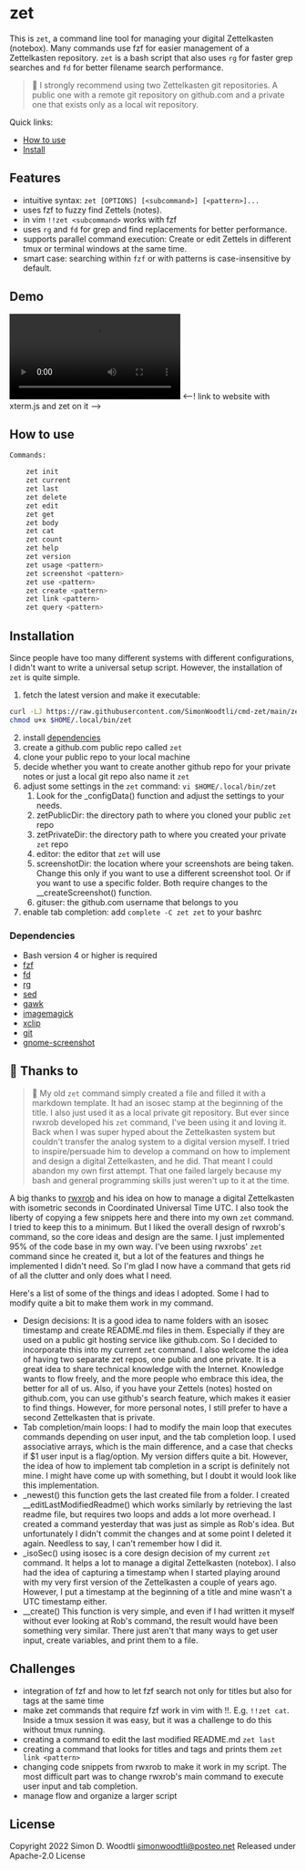 # zet

This is `zet`, a command line tool for managing your digital Zettelkasten (notebox). Many commands use fzf for easier management of a Zettelkasten repository. `zet` is a bash script that also uses `rg` for faster grep searches and `fd` for better filename search performance.

> 🧐 I strongly recommend using two Zettelkasten git repositories. A public one with a remote git repository on github.com and a private one that exists only as a local wit repository.

Quick links:

* [How to use]
* [Install]

## Features

* intuitive syntax: `zet [OPTIONS] [<subcommand>] [<pattern>]...`
* uses  fzf to fuzzy find Zettels (notes).
* in vim `!!zet <subcommand>` works with fzf
* uses `rg` and `fd` for grep and find replacements for better performance.
* supports parallel command execution: Create or edit Zettels in different tmux or terminal windows at the same time.
* smart case: searching within `fzf` or with patterns is case-insensitive by default.

## Demo

![screencast](assets/screencast.webm)
<--! link to website with xterm.js and zet on it -->

## How to use

```bash
Commands:

    zet init
    zet current
    zet last
    zet delete
    zet edit
    zet get
    zet body
    zet cat
    zet count
    zet help
    zet version
    zet usage <pattern>
    zet screenshot <pattern>
    zet use <pattern>
    zet create <pattern>
    zet link <pattern>
    zet query <pattern>
```

## Installation

Since people have too many different systems with different configurations, I didn't want to write a universal setup script. However, the installation of `zet` is quite simple.

1. fetch the latest version and make it executable:

```bash
curl -LJ https://raw.githubusercontent.com/SimonWoodtli/cmd-zet/main/zet -o $HOME/.local/bin/zet
chmod u+x $HOME/.local/bin/zet
```

2. install [dependencies]
3. create a github.com public repo called `zet` 
4. clone your public repo to your local machine
5. decide whether you want to create another github repo for your private notes or just a local git repo also name it `zet`
6. adjust some settings in the `zet` command: `vi $HOME/.local/bin/zet`
    1. Look for the \_configData() function and adjust the settings to your needs.
    1. zetPublicDir: the directory path to where you cloned your public `zet` repo
    1. zetPrivateDir: the directory path to where you created your private `zet` repo
    1. editor: the editor that `zet` will use
    1. screenshotDir: the location where your screenshots are being taken. Change this only if you want to use a different screenshot tool. Or if you want to use a specific folder. Both require changes to the \_\_createScreenshot() function.
    1. gituser: the github.com username that belongs to you
7. enable tab completion: add `complete -C zet zet` to your bashrc

### Dependencies

* Bash version 4 or higher is required
* [fzf]
* [fd]
* [rg]
* [sed]
* [gawk]
* [imagemagick]
* [xclip]
* [git]
* [gnome-screenshot]

## 🙏 Thanks to 

> 📝 My old `zet` command simply created a file and filled it with a markdown template. It had an isosec stamp at the beginning of the title. I also just used it as a local private git repository. But ever since rwxrob developed his `zet` command, I've been using it and loving it. Back when I was super hyped about the Zettelkasten system but couldn't transfer the analog system to a digital version myself. I tried to inspire/persuade him to develop a command on how to implement and design a digital Zettelkasten, and he did. That meant I could abandon my own first attempt. That one failed largely because my bash and general programming skills just weren't up to it at the time.

A big thanks to [rwxrob] and his idea on how to manage a digital Zettelkasten with isometric seconds in Coordinated Universal Time UTC.
I also took the liberty of copying a few snippets here and there into my own `zet` command. I tried to keep this to a minimum. But I liked the overall design of rwxrob's command, so the core ideas and design are the same. I just implemented 95% of the code base in my own way. I've been using rwxrobs' `zet` command since he created it, but a lot of the features and things he implemented I didn't need. So I'm glad I now have a command that gets rid of all the clutter and only does what I need.

Here's a list of some of the things and ideas I adopted. Some I had to modify quite a bit to make them work in my command.

- Design decisions: It is a good idea to name folders with an isosec timestamp and create README.md files in them. Especially if they are used on a public git hosting service like github.com. So I decided to incorporate this into my current `zet` command. I also welcome the idea of having two separate zet repos, one public and one private. It is a great idea to share technical knowledge with the Internet. Knowledge wants to flow freely, and the more people who embrace this idea, the better for all of us. Also, if you have your Zettels (notes) hosted on github.com, you can use github's search feature, which makes it easier to find things. However, for more personal notes, I still prefer to have a second Zettelkasten that is private.
- Tab completion/main loops: I had to modify the main loop that executes commands depending on user input, and the tab completion loop. I used associative arrays, which is the main difference, and a case that checks if \$1 user input is a flag/option. My version differs quite a bit. However, the idea of how to implement tab completion in a script is definitely not mine. I might have come up with something, but I doubt it would look like this implementation.
- \_newest() this function gets the last created file from a folder. I created \_\_editLastModifiedReadme() which works similarly by retrieving the last readme file, but requires two loops and adds a lot more overhead. I created a command yesterday that was just as simple as Rob's idea. But unfortunately I didn't commit the changes and at some point I deleted it again. Needless to say, I can't remember how I did it.
- \_isoSec() using isosec is a core design decision of my current `zet` command. It helps a lot to manage a digital Zettelkasten (notebox). I also had the idea of capturing a timestamp when I started playing around with my very first version of the Zettelkasten a couple of years ago. However, I put a timestamp at the beginning of a title and mine wasn't a UTC timestamp either.  
- \_\_create() This function is very simple, and even if I had written it myself without ever looking at Rob's command, the result would have been something very similar. There just aren't that many ways to get user input, create variables, and print them to a file.

## Challenges

* integration of fzf and how to let fzf search not only for titles but also for tags at the same time
* make zet commands that require fzf work in vim with !!. E.g. `!!zet cat`. Inside a tmux session it was easy, but it was a challenge to do this without tmux running.
* creating a command to edit the last modified README.md `zet last`
* creating a command that looks for titles and tags and prints them `zet link <pattern>`
* changing code snippets from rwxrob to make it work in my script. The most difficult part was to change rwxrob's main command to execute user input and tab completion.
* manage flow and organize a larger script

## License

Copyright 2022 Simon D. Woodtli <simonwoodtli@posteo.net>
Released under Apache-2.0 License

[rwxrob]: <https://github.com/rwxrob/>
[Install]: <#installation>
[How to use]: <#how-to-use>
[dependencies]: <#dependencies>
[fzf]: <https://github.com/junegunn/fzf>
[fd]: <https://github.com/sharkdp/fd>
[rg]: <https://github.com/BurntSushi/ripgrep>
[sed]: <https://pkgs.org/search/?q=sed>
[gawk]: <https://pkgs.org/search/?q=gawk>
[imagemagick]: <https://pkgs.org/search/?q=imagemagick>
[xclip]: <https://pkgs.org/search/?q=xclip>
[git]: <https://pkgs.org/search/?q=git>
[gnome-screenshot]: <https://pkgs.org/search/?q=gnome-screenshot>
